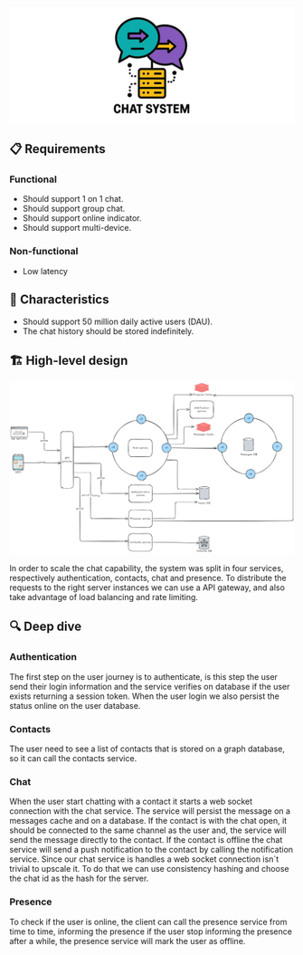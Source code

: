 ![Chat system](docs/assets/chat-system.png)
## 📋 Requirements
### Functional
- Should support 1 on 1 chat.
- Should support group chat.
- Should support online indicator.
- Should support multi-device.
### Non-functional
- Low latency

## 🧬 Characteristics
- Should support 50 million daily active users (DAU).
- The chat history should be stored indefinitely.

## 🏗️ High-level design
![Chat system](docs/assets/chat-system.excalidraw.png)

In order to scale the chat capability, the system was split in four services,
respectively authentication, contacts, chat and presence.
To distribute the requests to the right server instances we can use a API gateway, 
and also take advantage of load balancing and rate limiting.

## 🔍 Deep dive
### Authentication
The first step on the user journey is to authenticate, is this step the user send their login information 
and the service verifies on database if the user exists returning a session token. When the user login we 
also persist the status online on the user database.
### Contacts
The user need to see a list of contacts that is stored on a graph database, so it can call the contacts service.
### Chat
When the user start chatting with a contact it starts a web socket connection with the chat service. 
The service will persist the message on a messages cache and on a database.
If the contact is with the chat open, it should be connected to the same channel as the user and, the service
will send the message directly to the contact. If the contact is offline the chat service will send a push
notification to the contact by calling the notification service. Since our chat service is handles a web socket
connection isn`t trivial to upscale it. To do that we can use consistency hashing and choose the chat id as the 
hash for the server.
### Presence
To check if the user is online, the client can call the presence service from time to time, informing the presence 
if the user stop informing the presence after a while, the presence service will mark the user as offline.

